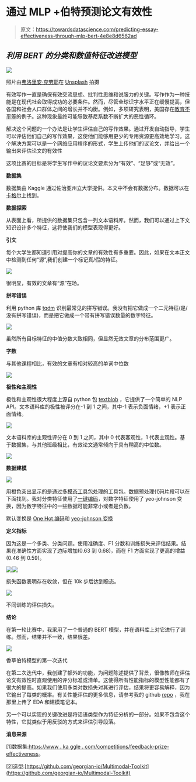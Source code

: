 # 通过 MLP +伯特预测论文有效性

> 原文：<https://towardsdatascience.com/predicting-essay-effectiveness-through-mlp-bert-4e8e8d6562ad>

## ***利用 BERT 的分类和数值特征改进模型***

![](img/89e08b8346154a949558c7cdce42e74e.png)

照片由[弗洛里安·克劳耶](https://unsplash.com/@florianklauer?utm_source=medium&utm_medium=referral)在 [Unsplash](https://unsplash.com?utm_source=medium&utm_medium=referral) 拍摄

有效写作一直是确保有效交流思想、批判性思维和说服力的关键。写作作为一种技能是在现代社会取得成功的必要条件。然而，尽管全球识字水平正在缓慢提高，但各国和社会人口群体之间的增长并不均衡。例如，多项研究表明，美国存在[教育不平等](https://en.wikipedia.org/wiki/Educational_inequality_in_the_United_States#:~:text=Disparities%20in%20academic%20access%20among,the%20student%20and%20their%20school.)的例子。这种现象最终可能导致基尼系数不断扩大的恶性循环。

解决这个问题的一个办法是让学生评估自己的写作效果。通过开发自动指导，学生可以评估他们自己的写作效果，这使他们能够用更少的专用资源更高效地学习。这个解决方案可以是一个网络应用程序的形式，学生上传他们的议论文，并给出一个输出来评估论文的有效性

这项比赛的目标是将学生写作中的议论文要素分为“有效”、“足够”或“无效”。

**数据集**

数据集由 Kaggle 通过佐治亚州立大学提供。本文中不会有数据分布。数据可以在[卡格尔](https://www.kaggle.com/competitions/feedback-prize-effectiveness/data)上找到。

**数据探索**

从表面上看，所提供的数据集只包含一列文本语料库。然而，我们可以通过上下文知识设计多个特征，这将使我们的模型表现得更好。

**引文**

每个大学生都知道引用对提高你的文章的有效性有多重要。因此，如果在文本正文中检测到任何“源”,我们创建一个标记真/假的特征。

![](img/46cf823a47f3e4a61de8e59bacf54f49.png)

很明显，有效的文章有“源”在场。

**拼写错误**

利用 python 库 [tqdm](https://pypi.org/project/tqdm/) 识别最常见的拼写错误。我没有把它做成一个二元特征(是/没有拼写错误)，而是把它做成一个带有拼写错误数量的数字特征。

![](img/779fe89afe1ebe5616fbe708ba53085c.png)

虽然所有目标特征的中值分数大致相同，但显然无效文章的分布范围更广。

**字数**

与其他课程相比，有效的文章有相对较高的单词中位数

![](img/1e9c41ac35ab1d429e9fe903dc583526.png)

**极性和主观性**

极性和主观性很大程度上源自 python 包 [textblob](https://textblob.readthedocs.io/en/dev/) ，它提供了一个简单的 NLP API。文本语料库的极性被评分在-1 到 1 之间，其中-1 表示负面情绪，+1 表示正面情绪。

![](img/ec914524cb5e8268ae72bca49b06ec2a.png)

文本语料库的主观性评分在 0 到 1 之间，其中 0 代表客观性，1 代表主观性。基于数据集，与其他班级相比，有效论文通常倾向于具有稍高的中位数。

![](img/2183228b92e2d568367faa095aff6e1e.png)

**数据建模**

![](img/c04a82c038893fd74204ae422dadc0f5.png)

用橙色突出显示的是通过[多模态工具包](https://github.com/georgian-io/Multimodal-Toolkit)处理的工具包。数据预处理代码片段可以在下面找到。我对分类特征使用了[一键编码](https://scikit-learn.org/stable/modules/generated/sklearn.preprocessing.OneHotEncoder.html)，对数字特征使用了 yeo-johnson 变换，因为数字特征中的一些数据可能非常小或者是负数。

默认变换是 [One Hot 编码](https://scikit-learn.org/stable/modules/generated/sklearn.preprocessing.OneHotEncoder.html)和 [yeo-johnson 变换](https://statisticaloddsandends.wordpress.com/2021/02/19/the-box-cox-and-yeo-johnson-transformations-for-continuous-variables/)

**定义指标**

因为这是一个多类、分类问题。使用准确度、F1 分数和训练损失来评估结果。结果在准确性方面实现了边际增加(0.63 到 0.68)，而在 F1 方面实现了更高的增益(0.46 到 0.59)。

![](img/6300f9a9bdb240a6dedc3aba30be9593.png)![](img/088c5ebac4cdf97e19771744e2bee57e.png)

损失函数表明存在收敛，但在 10k 步后达到稳态。

![](img/c3e49267d10633d6b1964de97a638416.png)

不同训练的评估损失。

**结论**

在第一轮比赛中，我采用了一个普通的 BERT 模型，并在语料库上对它进行了训练。然而，结果并不一致，结果很差。

![](img/ecd6e3fb22eee9063cf9dd37bcadc77a.png)

香草伯特模型的第一次迭代

在第二次迭代中，我创建了额外的功能，为问题陈述提供了背景，很像教师在评估论文有效性时直观使用的评分标准或清单。这使得所有性能指标的模型性能都有了很大的提高。如果我们使用多类对数损失对其进行评估，结果将更容易解释，因为它输出了每类的概率。有关性能评估的更多信息，请参考我的 github [repo](https://github.com/kmt112/Predicting-Effective-Arguments_kaggle) ，我在那里上传了 EDA 和建模笔记本。

另一个可以实现的关键改进是将话语类型作为特征分析的一部分。如果不包含这个特性，它就类似于用反驳的方式来评估引导段落。

**消息来源**

[1]数据集:[https://www . ka ggle . com/competitions/feedback-prize-effectiveness](https://www.kaggle.com/competitions/feedback-prize-effectiveness)。

[2]造型:[https://github.com/georgian-io/Multimodal-Toolkit](https://github.com/georgian-io/Multimodal-Toolkit)